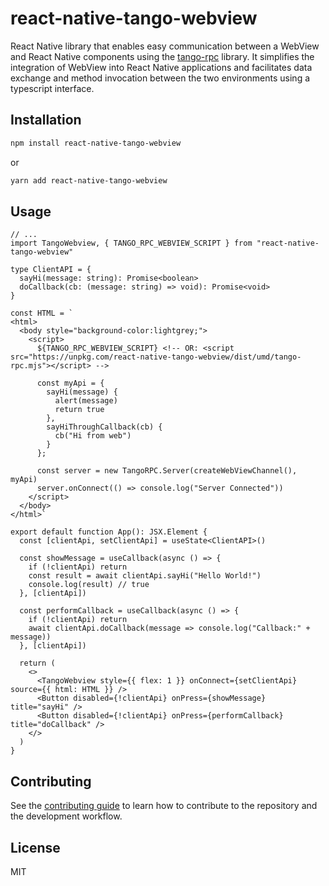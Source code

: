 # react-native-tango-webview

React Native library that enables easy communication between a WebView and React Native components using the [tango-rpc](https://github.com/mattijsf/tango-rpc) library. It simplifies the integration of WebView into React Native applications and facilitates data exchange and method invocation between the two environments using a typescript interface.

## Installation

```sh
npm install react-native-tango-webview
```
or
```sh
yarn add react-native-tango-webview
```

## Usage

```tsx
// ...
import TangoWebview, { TANGO_RPC_WEBVIEW_SCRIPT } from "react-native-tango-webview"

type ClientAPI = {
  sayHi(message: string): Promise<boolean>
  doCallback(cb: (message: string) => void): Promise<void>
}

const HTML = `
<html>
  <body style="background-color:lightgrey;">
    <script>
      ${TANGO_RPC_WEBVIEW_SCRIPT} <!-- OR: <script src="https://unpkg.com/react-native-tango-webview/dist/umd/tango-rpc.mjs"></script> -->

      const myApi = {
        sayHi(message) {
          alert(message)
          return true
        },
        sayHiThroughCallback(cb) {
          cb("Hi from web")
        }
      };

      const server = new TangoRPC.Server(createWebViewChannel(), myApi)
      server.onConnect(() => console.log("Server Connected"))
    </script>
  </body>
</html>`

export default function App(): JSX.Element {
  const [clientApi, setClientApi] = useState<ClientAPI>()

  const showMessage = useCallback(async () => {
    if (!clientApi) return
    const result = await clientApi.sayHi("Hello World!")
    console.log(result) // true
  }, [clientApi])

  const performCallback = useCallback(async () => {
    if (!clientApi) return
    await clientApi.doCallback(message => console.log("Callback:" + message))
  }, [clientApi])

  return (
    <>
      <TangoWebview style={{ flex: 1 }} onConnect={setClientApi} source={{ html: HTML }} />
      <Button disabled={!clientApi} onPress={showMessage} title="sayHi" />
      <Button disabled={!clientApi} onPress={performCallback} title="doCallback" />
    </>
  )
}

```

## Contributing

See the [contributing guide](CONTRIBUTING.md) to learn how to contribute to the repository and the development workflow.

## License

MIT